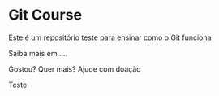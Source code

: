 # Git Course

Este é um repositório teste para ensinar como o Git funciona

Saiba mais em ....

Gostou? Quer mais? Ajude com doação

Teste

